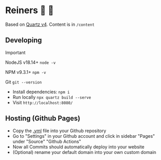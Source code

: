 # Reiners 🥈 🧠

Based on [Quartz v4](https://quartz.jzhao.xyz). Content is in `/content`

## Developing

>[!IMPORTANT]
> NodeJS v18.14+ `node -v`
>
> NPM v9.3.1+ `npm -v`
>
> Git `git --version`

- Install dependencies: `npm i`
- Run locally `npx quartz build --serve`
- Visit `http://localhost:8080/`

## Hosting (Github Pages)

- Copy the [.yml](https://quartz.jzhao.xyz/hosting#github-pages) file into your Github repository
- Go to "Settings" in your Github account and click in sidebar "Pages" under "Source" "Github Actions"
- Now all Commits should automatically deploy into your website
- (Optional) rename your default domain into your own custom domain  
